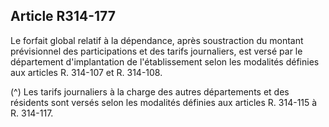 ## Article R314-177


Le forfait global relatif à la dépendance, après soustraction du montant prévisionnel des participations et des
tarifs journaliers, est versé par le département d'implantation de l'établissement selon les modalités définies
aux articles R. 314-107 et R. 314-108.

(^)
Les tarifs journaliers à la charge des autres départements et des résidents sont versés selon les modalités
définies aux articles R. 314-115 à R. 314-117.

